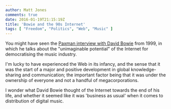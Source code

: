 ```yaml
---
author: Matt Jones
comments: true
date: 2016-01-19T21:15:19Z
title: 'Bowie and the 90s Internet'
tags: [ "Freedom", "Politics", "Web", "Music" ]
---
```


You might have seen the [Paxman interview with David Bowie](https://www.youtube.com/watch?v=FiK7s_0tGsg) from 1999, in which he talks about the "unimaginable potential" of the Internet for democratising the music industry.

I'm lucky to have experienced the Web in its infancy, and the sense that it was the start of a major and positive development in global knowledge-sharing and communication; the important factor being that it was under the ownership of everyone and not a handful of megacorporations.

I wonder what David Bowie thought of the Internet towards the end of his life, and whether it seemed like it was 'business as usual' when it comes to distribution of digital music.